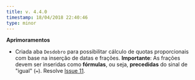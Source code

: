 ```yaml
---
title: v. 4.4.0
timestamp: 18/04/2018 22:40:46
type: minor
---
```


**Aprimoramentos**
+ Criada aba `Desdobro` para possibilitar cálculo de quotas proporcionais com base na inserção de datas e frações. **Importante**: As frações devem ser inseridas como **fórmulas**, ou seja, **precedidas** do sinal de "igual" (`=`). Resolve [Issue 11](https://github.com/Contadoria/CalculoAtrasados/issues/11).

